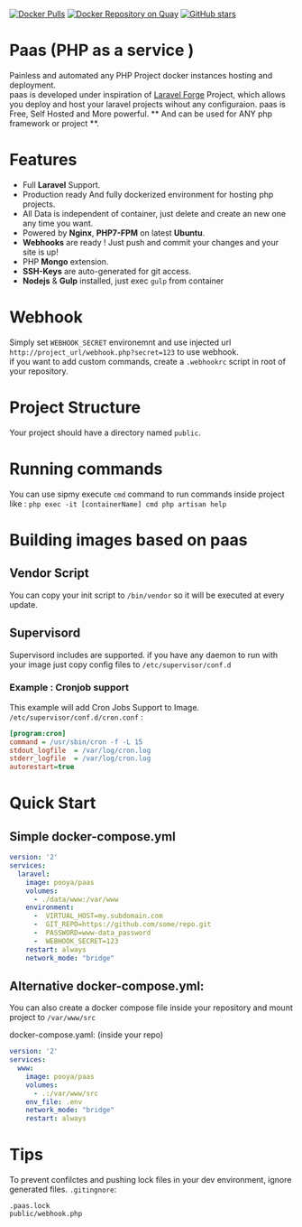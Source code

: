 [![Docker Pulls](https://img.shields.io/docker/pulls/pooya/paas.svg)](https://hub.docker.com/r/pooya/paas)
[![Docker Repository on Quay](https://quay.io/repository/pooya/paas/status "Docker Repository on Quay")](https://quay.io/repository/pooya/paas)
[![GitHub stars](https://img.shields.io/github/stars/pi0/paas.svg?style=social&label=Star&?style=flat-square)](https://github.com/pi0/paas)

# Paas (PHP as a service )
Painless and automated any PHP Project docker instances hosting and deployment.   
paas is developed under inspiration of [Laravel Forge](https://forge.laravel.com) Project, which allows you deploy and host your laravel projects wihout any configuraion. paas is Free, Self Hosted and More powerful. ** And can be used for ANY php framework or project **.
  
# Features
- Full **Laravel** Support.
- Production ready And fully dockerized environment for hosting php projects.
- All Data is independent of container, just delete and create an new one any time you want.
- Powered by **Nginx**, **PHP7-FPM** on latest **Ubuntu**.
- **Webhooks** are ready ! Just push and commit your changes and your site is up!
- PHP **Mongo** extension.
- **SSH-Keys** are auto-generated for git access.
- **Nodejs** & **Gulp** installed, just exec `gulp` from container

# Webhook

Simply set `WEBHOOK_SECRET` environemnt and use injected url `http://project_url/webhook.php?secret=123` to use webhook.   
if you want to add custom commands, create a `.webhookrc` script in root of your repository.  

# Project Structure

Your project should have a directory named `public`.

# Running commands

You can use sipmy execute `cmd` command to run commands inside project like :
` php exec -it [containerName] cmd php artisan help `

# Building images based on paas

## Vendor Script
You can copy your init script to `/bin/vendor` so it will be executed at every update.

## Supervisord
Supervisord includes are supported. if you have any daemon to run with your image just copy config files to `/etc/supervisor/conf.d`

### Example : Cronjob support
This example will add Cron Jobs Support to Image. 
`/etc/supervisor/conf.d/cron.conf` :
  
```ini
[program:cron]
command = /usr/sbin/cron -f -L 15
stdout_logfile  = /var/log/cron.log
stderr_logfile  = /var/log/cron.log
autorestart=true
```

# Quick Start

## Simple docker-compose.yml

```yaml
version: '2'
services:
  laravel:
    image: pooya/paas
    volumes:
      - ./data/www:/var/www
    environment:
      -  VIRTUAL_HOST=my.subdomain.com
      -  GIT_REPO=https://github.com/some/repo.git
      -  PASSWORD=www-data_password
      -  WEBHOOK_SECRET=123
    restart: always
    network_mode: "bridge"
```

## Alternative docker-compose.yml:  
You can also create a docker compose file inside your repository and mount project to `/var/www/src`
   
docker-compose.yaml: (inside your repo)
```yaml
version: '2'
services:
  www:
    image: pooya/paas
    volumes:
      - .:/var/www/src
    env_file: .env
    network_mode: "bridge"
    restart: always
```
   
# Tips

To prevent confilctes and pushing lock files in your dev environment, ignore generated files.
`.gitingnore`:
```
.paas.lock
public/webhook.php
```
